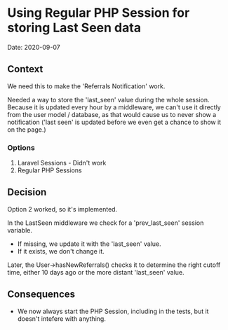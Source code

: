 # Using Regular PHP Session for storing Last Seen data

Date: 2020-09-07

## Context

We need this to make the 'Referrals Notification' work.

Needed a way to store the 'last_seen' value during the whole session. Because it is updated every hour by a middleware, we can't use it directly from the user model / database, as that would cause us to never show a notification ('last seen' is updated before we even get a chance to show it on the page.)


### Options

1. Laravel Sessions - Didn't work
2. Regular PHP Sessions

## Decision

Option 2 worked, so it's implemented.

In the LastSeen middleware we check for a 'prev_last_seen' session variable. 

- If missing, we update it with the 'last_seen' value. 
- If it exists, we don't change it.
  
Later, the User->hasNewReferrals() checks it to determine the right cutoff time, either 10 days ago or the more distant 'last_seen' value.

## Consequences

* We now always start the PHP Session, including in the tests, but it doesn't intefere with anything.

